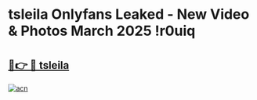 # tsleila Onlyfans Leaked - New Video & Photos March 2025 !r0uiq

# <h2><a href="https://9m8puk.iuczelnia.edu.pl?title=tsleila&ref=r0uiq">🔗👉 🔴 tsleila</a></h2>

[![acn](https://github.com/user-attachments/assets/0f9c940e-d8b0-45ae-aac7-cd30a18b3e1c)](https://9m8puk.iuczelnia.edu.pl?title=tsleila&ref=r0uiq)

